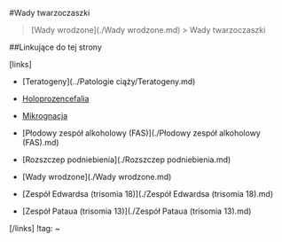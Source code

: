 #Wady twarzoczaszki

> [Wady wrodzone](./Wady wrodzone.md) > Wady twarzoczaszki



##Linkujące do tej strony

[links]

- [Teratogeny](../Patologie ciąży/Teratogeny.md)

- [Holoprozencefalia](./Holoprozencefalia.md)

- [Mikrognacja](./Mikrognacja.md)

- [Płodowy zespół alkoholowy (FAS)](./Płodowy zespół alkoholowy (FAS).md)

- [Rozszczep podniebienia](./Rozszczep podniebienia.md)

- [Wady wrodzone](./Wady wrodzone.md)

- [Zespół Edwardsa (trisomia 18)](./Zespół Edwardsa (trisomia 18).md)

- [Zespół Pataua (trisomia 13)](./Zespół Pataua (trisomia 13).md)


[/links]
!tag:
~

